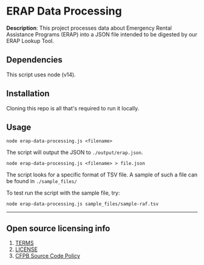 # ERAP Data Processing

**Description**: This project processes data about Emergency Rental Assistance Programs (ERAP) into a JSON file intended to be digested by our ERAP Lookup Tool. 	

## Dependencies

This script uses node (v14).

## Installation

Cloning this repo is all that's required to run it locally.

## Usage

`node erap-data-processing.js <filename>`

The script will output the JSON to `./output/erap.json`.

`node erap-data-processing.js <filename> > file.json`

The script looks for a specific format of TSV file. A sample of such a file can be found in `./sample_files/`

To test run the script with the sample file, try:

`node erap-data-processing.js sample_files/sample-raf.tsv`

----

## Open source licensing info
1. [TERMS](TERMS.md)
2. [LICENSE](LICENSE)
3. [CFPB Source Code Policy](https://github.com/cfpb/source-code-policy/)


